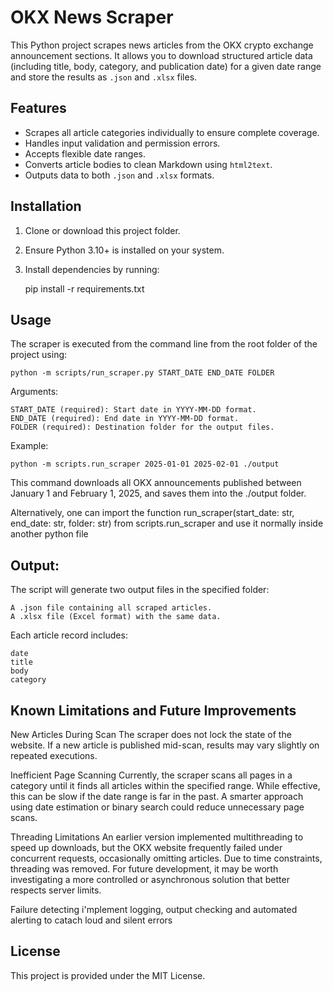 # OKX News Scraper

This Python project scrapes news articles from the OKX crypto exchange announcement sections. It allows you to download structured article data (including title, body, category, and publication date) for a given date range and store the results as `.json` and `.xlsx` files.


## Features

- Scrapes all article categories individually to ensure complete coverage.
- Handles input validation and permission errors.
- Accepts flexible date ranges.
- Converts article bodies to clean Markdown using `html2text`.
- Outputs data to both `.json` and `.xlsx` formats.


## Installation

1. Clone or download this project folder.
2. Ensure Python 3.10+ is installed on your system.
3. Install dependencies by running:

   pip install -r requirements.txt


## Usage

The scraper is executed from the command line from the root folder of the project using:

    python -m scripts/run_scraper.py START_DATE END_DATE FOLDER

Arguments:

    START_DATE (required): Start date in YYYY-MM-DD format.
    END_DATE (required): End date in YYYY-MM-DD format.
    FOLDER (required): Destination folder for the output files.

Example:

    python -m scripts.run_scraper 2025-01-01 2025-02-01 ./output

This command downloads all OKX announcements published between January 1 and February 1, 2025, and saves them into the ./output folder.

Alternatively, one can import the function run_scraper(start_date: str, end_date: str, folder: str) from scripts.run_scraper and use it normally inside another python file


## Output:

The script will generate two output files in the specified folder:

    A .json file containing all scraped articles.
    A .xlsx file (Excel format) with the same data.

Each article record includes:

    date
    title
    body
    category


## Known Limitations and Future Improvements

New Articles During Scan
The scraper does not lock the state of the website. If a new article is published mid-scan, results may vary slightly on repeated executions.

Inefficient Page Scanning
Currently, the scraper scans all pages in a category until it finds all articles within the specified range. While effective, this can be slow if the date range is far in the past. A smarter approach using date estimation or binary search could reduce unnecessary page scans.

Threading Limitations
An earlier version implemented multithreading to speed up downloads, but the OKX website frequently failed under concurrent requests, occasionally omitting articles. Due to time constraints, threading was removed. For future development, it may be worth investigating a more controlled or asynchronous solution that better respects server limits.

Failure detecting
i'mplement logging, output checking and automated alerting to catach loud and silent errors

## License
This project is provided under the MIT License.